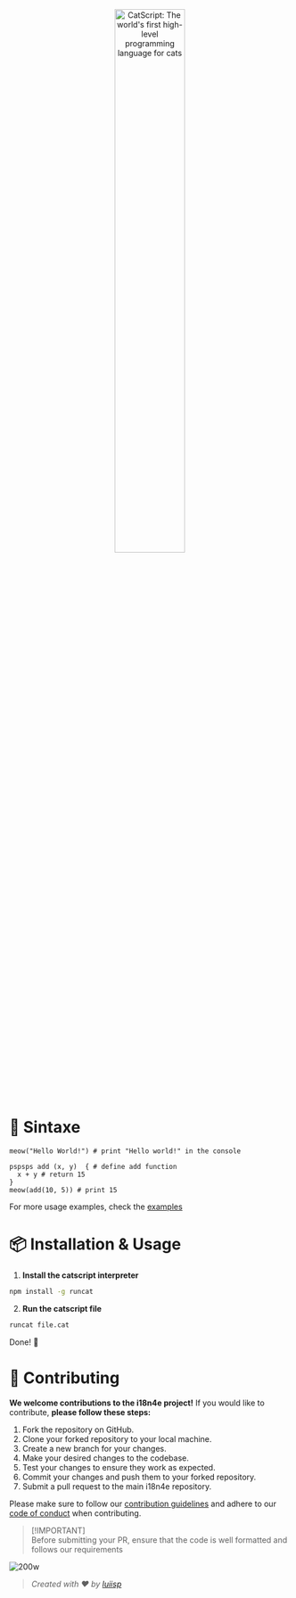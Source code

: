 <div align="center">
  <picture>
    <source media="(prefers-color-scheme: dark)" srcset="https://github.com/luiisp/catscript/assets/115284250/7cdbfba5-6e0d-4481-8ccc-dc14f4f80519">
    <source media="(prefers-color-scheme: light)" srcset="https://github.com/luiisp/catscript/assets/115284250/7cdbfba5-6e0d-4481-8ccc-dc14f4f80519">
    <img alt="CatScript: The world's first high-level programming language for cats"
         src="https://github.com/luiisp/catscript/assets/115284250/7cdbfba5-6e0d-4481-8ccc-dc14f4f80519"
         width="50%">
  </picture>
</div>

# 🍷 Sintaxe
```cat
meow("Hello World!") # print "Hello world!" in the console
```
```cat
pspsps add (x, y)  { # define add function
  x + y # return 15
}
meow(add(10, 5)) # print 15
```
For more usage examples, check the [examples](https://github.com/luiisp/catscript/tree/main/examples) 

# 📦 Installation & Usage
1. **Install the catscript interpreter**
```bash
npm install -g runcat
```
2. **Run the catscript file**
```bash
runcat file.cat
```
Done! 🎉

# 💪 Contributing

**We welcome contributions to the i18n4e project!** If you would like to contribute, **please follow these steps:**

1. Fork the repository on GitHub.
2. Clone your forked repository to your local machine.
3. Create a new branch for your changes.
4. Make your desired changes to the codebase.
5. Test your changes to ensure they work as expected.
6. Commit your changes and push them to your forked repository.
7. Submit a pull request to the main i18n4e repository.
   

Please make sure to follow our [contribution guidelines](CONTRIBUTING.md) and adhere to our [code of conduct](CODE_OF_CONDUCT.md) when contributing.
> [!IMPORTANT]\
> Before submitting your PR, ensure that the code is well formatted and follows our requirements


![200w](https://github.com/luiisp/catscript/assets/115284250/8fbf6061-9f54-453b-aaab-de370d116849)
> *Created with ❤️ by [luiisp](https://github.com/luiisp)*
